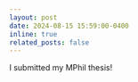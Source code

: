 ```yaml
---
layout: post
date: 2024-08-15 15:59:00-0400
inline: true
related_posts: false
---
```


I submitted my MPhil thesis!
